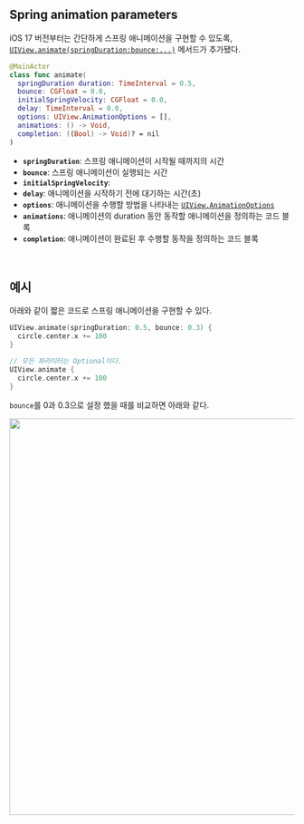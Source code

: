 ## Spring animation parameters

iOS 17 버전부터는 간단하게 스프링 애니메이션을 구현할 수 있도록, [`UIView.animate(springDuration:bounce:...)`](https://developer.apple.com/documentation/uikit/uiview/4206320-animate) 메서드가 추가됐다.

```swift
@MainActor
class func animate(
  springDuration duration: TimeInterval = 0.5,
  bounce: CGFloat = 0.0,
  initialSpringVelocity: CGFloat = 0.0,
  delay: TimeInterval = 0.0,
  options: UIView.AnimationOptions = [],
  animations: () -> Void,
  completion: ((Bool) -> Void)? = nil
)
```

- **`springDuration`**: 스프링 애니메이션이 시작될 때까지의 시간
- **`bounce`**: 스프링 애니메이션이 실행되는 시간
- **`initialSpringVelocity`**:
- **`delay`**: 애니메이션을 시작하기 전에 대기하는 시간(초)
- **`options`**: 애니메이션을 수행할 방법을 나타내는 [`UIView.AnimationOptions`](https://developer.apple.com/documentation/uikit/uiview/animationoptions) 
- **`animations`**: 애니메이션의 duration 동안 동작할 애니메이션을 정의하는 코드 블록
- **`completion`**: 애니메이션이 완료된 후 수행할 동작을 정의하는 코드 블록

&nbsp;
## 예시

아래와 같이 짧은 코드로 스프링 애니메이션을 구현할 수 있다.

```swift
UIView.animate(springDuration: 0.5, bounce: 0.3) {
  circle.center.x += 100
}

// 모든 파라미터는 Optional이다.
UIView.animate {
  circle.center.x += 100
}
```

`bounce`를 0과 0.3으로 설정 했을 때를 비교하면 아래와 같다.

<p align="center">
<img src="https://github.com/anjaeyoung26/GithubActions/assets/61190690/3a48ba91-0672-45f3-adff-7120ff7aee7f" width="700">
</p>

